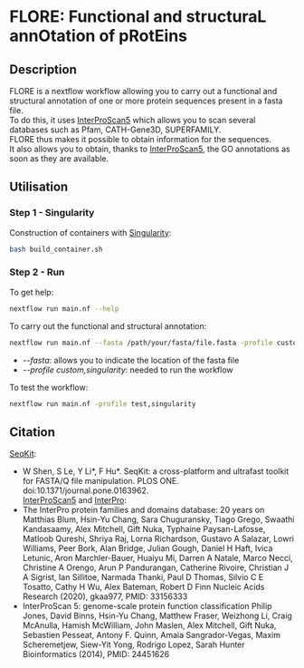 # FLORE: Functional and structuraL annOtation of pRotEins

## Description

FLORE is a nextflow workflow allowing you to carry out a functional and structural annotation of one or more protein sequences present in a fasta file. \
To do this, it uses [InterProScan5](https://interproscan-docs.readthedocs.io/en/latest/) which allows you to scan several databases such as Pfam, CATH-Gene3D, SUPERFAMILY. \
FLORE thus makes it possible to obtain information for the sequences. \
It also allows you to obtain, thanks to [InterProScan5](https://interproscan-docs.readthedocs.io/en/latest/), the GO annotations as soon as they are available.

## Utilisation

### Step 1 - Singularity
Construction of containers with [Singularity](https://docs.sylabs.io/guides/4.0/user-guide/):
```bash
bash build_container.sh 
```

### Step 2 - Run 

To get help:
```bash
nextflow run main.nf --help
```
To carry out the functional and structural annotation:
```bash
nextflow run main.nf --fasta /path/your/fasta/file.fasta -profile custom,singularity
```
* *--fasta*: allows you to indicate the location of the fasta file
* *--profile custom,singularity*: needed to run the workflow

To test the workflow:
```bash
nextflow run main.nf -profile test,singularity
```

## Citation

[SeqKit](https://bioinf.shenwei.me/seqkit/):
* W Shen, S Le, Y Li*, F Hu*. SeqKit: a cross-platform and ultrafast toolkit for FASTA/Q file manipulation. PLOS ONE. doi:10.1371/journal.pone.0163962. \
[InterProScan5](https://interproscan-docs.readthedocs.io/en/latest/) and [InterPro](https://www.ebi.ac.uk/interpro/):
* The InterPro protein families and domains database: 20 years on Matthias Blum, Hsin-Yu Chang, Sara Chuguransky, Tiago Grego, Swaathi Kandasaamy, Alex Mitchell, Gift Nuka, Typhaine Paysan-Lafosse, Matloob Qureshi, Shriya Raj, Lorna Richardson, Gustavo A Salazar, Lowri Williams, Peer Bork, Alan Bridge, Julian Gough, Daniel H Haft, Ivica Letunic, Aron Marchler-Bauer, Huaiyu Mi, Darren A Natale, Marco Necci, Christine A Orengo, Arun P Pandurangan, Catherine Rivoire, Christian J A Sigrist, Ian Sillitoe, Narmada Thanki, Paul D Thomas, Silvio C E Tosatto, Cathy H Wu, Alex Bateman, Robert D Finn Nucleic Acids Research (2020), gkaa977, PMID: 33156333
* InterProScan 5: genome-scale protein function classification Philip Jones, David Binns, Hsin-Yu Chang, Matthew Fraser, Weizhong Li, Craig McAnulla, Hamish McWilliam, John Maslen, Alex Mitchell, Gift Nuka, Sebastien Pesseat, Antony F. Quinn, Amaia Sangrador-Vegas, Maxim Scheremetjew, Siew-Yit Yong, Rodrigo Lopez, Sarah Hunter Bioinformatics (2014), PMID: 24451626